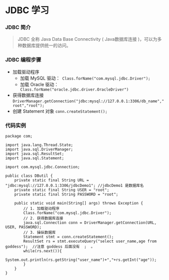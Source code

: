 # JDBC 学习
### JDBC 简介
> JDBC 全称 Java Data Base Connectivity (  Java数据库连接  )，可以为多种数据库提供统一的访问。

### JDBC 编程步骤
- 加载驱动程序
	- 加载 MySQL 驱动：` Class.forName("com.mysql.jdbc.Driver");`
	- 加载 Oracle 驱动：` Class.forName("oracle.jdbc.driver.OracleDriver")`
- 获得数据库连接
``` DriverManager.getConnection("jdbc:mysql://127.0.0.1:3306/db_name","root","root"); ```
- 创建  Statement 对象
`conn.createStatement();`


### 代码实例

```
package com;

import java.lang.Thread.State;
import java.sql.DriverManager;
import java.sql.ResultSet;
import java.sql.Statement;

import com.mysql.jdbc.Connection;

public class DButil {
	private static final String URL = "jdbc:mysql://127.0.0.1:3306/jdbcDemo1"; //jdbcDemo1 是数据库名
	private static final String USER = "root";
	private static final String PASSWORD = "root";

	public static void main(String[] args) throws Exception {
		// 1. 加载驱动程序
		Class.forName("com.mysql.jdbc.Driver");
		// 2. 获得数据库连接
		java.sql.Connection conn = DriverManager.getConnection(URL, USER, PASSWORD);
		// 3. 操纵数据库
		Statement stmt = conn.createStatement();
		ResultSet rs = stmt.executeQuery("select user_name,age from goddess");  //注意 goddess 后面没有  ;  。
		while(rs.next()){
			System.out.println(rs.getString("user_name")+","+rs.getInt("age"));
		}
	}
}
```

